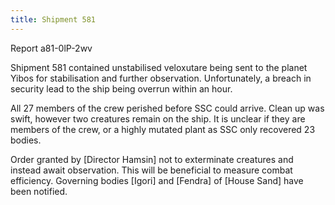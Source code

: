```yaml
---
title: Shipment 581
---
```

Report a81-0lP-2wv

Shipment 581 contained unstabilised veloxutare being sent to the planet Yibos for stabilisation and further observation. Unfortunately, a breach in security lead to the ship being overrun within an hour.

All 27 members of the crew perished before SSC could arrive. Clean up was swift, however two creatures remain on the ship. It is unclear if they are members of the crew, or a highly mutated plant as SSC only recovered 23 bodies.

Order granted by [Director Hamsin] not to exterminate creatures and instead await observation. This will be beneficial to measure combat efficiency. Governing bodies [Igori] and [Fendra] of [House Sand] have been notified.
